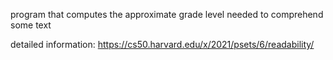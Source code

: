 program that computes the approximate grade level needed to comprehend some text


detailed information:
https://cs50.harvard.edu/x/2021/psets/6/readability/
